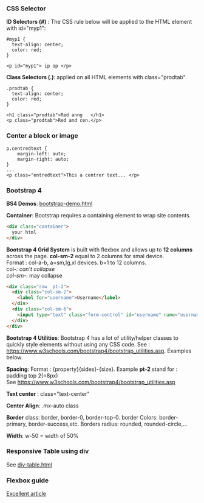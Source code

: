 ### CSS Selector
**ID Selectors (#)** : The CSS rule below will be applied to the HTML element with id="myp1": 
~~~
#myp1 {
  text-align: center;
  color: red;
}

<p id="myp1"> ip op </p>
~~~

**Class Selectors (.)**: applied on all HTML elements with class="prodtab" 
~~~
.prodtab {
  text-align: center;
  color: red;
}

<h1 class="prodtab">Red anng   </h1>
<p class="prodtab">Red and cen.</p> 
~~~

### Center a block or image
~~~
p.centredtext {
    margin-left: auto;
    margin-right: auto; 
}
...
<p class="entredtext">This a centrer text... </p>
~~~

### Bootstrap 4
**BS4 Demos**: [bootstrap-demo.html](../java-workspace/html-css-lab/bootstrap-demo.html)

**Container**: Bootstrap requires a containing element to wrap site contents.
~~~html
<div class="container">
  your html
</div>
~~~

**Bootstrap 4 Grid System** is built with flexbox and allows up to **12 columns** across the page. **col-sm-2** equal to 2 columns for smal device.  
Format : col-a-b, a=sm,lg,xl devices. b=1 to 12 columns.   
col-*: can't collapse   
col-sm-*: may collapse    

~~~html
<div class="row  pt-2">
  <div class="col-sm-2">
    <label for="username">Username</label>
  </div>
  <div class="col-sm-6">
    <input type="text" class="form-control" id="username" name="username"></input>
  </div>  
</div>
~~~

**Bootstrap 4 Utilities**: Bootstrap 4 has a lot of utility/helper classes to quickly style elements without using any CSS code. See : https://www.w3schools.com/bootstrap4/bootstrap_utilities.asp.  Examples below.


**Spacing**: Format : {property}{sides}-{size}. Example **pt-2** stand for : padding top 2(=8px)  
See https://www.w3schools.com/bootstrap4/bootstrap_utilities.asp

**Text center** : class="text-center"

**Center Align**: .mx-auto class


**Border** class: border, border-0, border-top-0. border Colors: border-primary, border-success,etc. Borders radius: rounded, rounded-circle,...

**Width**: w-50 = width of 50%




### Responsive Table using div
See [div-table.html](../java-workspace/html-css-lab/div-table.html)

### Flexbox guide
[Excellent article](https://css-tricks.com/snippets/css/a-guide-to-flexbox/#flexbox-background)